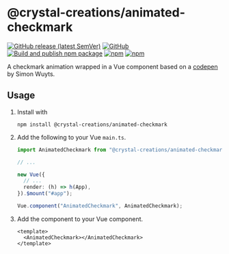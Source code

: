 # @crystal-creations/animated-checkmark
[![GitHub release (latest SemVer)](https://img.shields.io/github/v/release/Crystal-Creations-GbR/animated-checkmark?sort=semver)](https://github.com/Crystal-Creations-GbR/animated-checkmark/releases) [![GitHub](https://img.shields.io/github/license/Crystal-Creations-GbR/animated-checkmark)](LICENSE) [![Build and publish npm package](https://github.com/Crystal-Creations-GbR/animated-checkmark/actions/workflows/publish.yml/badge.svg)](https://github.com/Crystal-Creations-GbR/animated-checkmark/actions/workflows/publish.yml) [![npm](https://img.shields.io/npm/v/@crystal-creations/animated-checkmark)](https://www.npmjs.com/package/@crystal-creations/animated-checkmark) [![npm](https://img.shields.io/npm/dw/@crystal-creations/animated-checkmark)](https://www.npmjs.com/package/@crystal-creations/animated-checkmark)

A checkmark animation wrapped in a Vue component based on a [codepen](https://codepen.io/simonwuyts/pen/mmMYzx) by Simon Wuyts.

## Usage
1. Install with

   `npm install @crystal-creations/animated-checkmark`

2. Add the following to your Vue `main.ts`.
    ```ts
    import AnimatedCheckmark from "@crystal-creations/animated-checkmark";
    
    // ...
    
    new Vue({
      // ...
      render: (h) => h(App),
    }).$mount("#app");
    
    Vue.component("AnimatedCheckmark", AnimatedCheckmark);
    ```

3. Add the component to your Vue component.
    ```vue
    <template>
      <AnimatedCheckmark></AnimatedCheckmark>
    </template>
    ```
